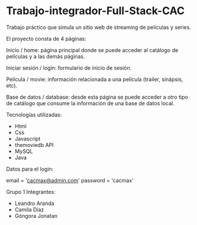 # Trabajo-integrador-Full-Stack-CAC
Trabajo práctico que simula un sitio web de streaming de películas y series. 

El proyecto consta de 4 páginas:

Inicio / home: página principal donde se puede acceder al catálogo de películas y a las demás páginas.

Iniciar sesión / login: formulario de inicio de sesión.

Película / movie: información relacionada a una película (trailer, sinápsis, etc).

Base de datos / database: desde esta página se puede acceder a otro tipo de catálogo que consume la información de una base de datos local.

Tecnologías utilizadas:
- Html
- Css
- Javascript
- themoviedb API
- MySQL
- Java

Datos para el login:

email = 'cacmax@admin.com'
password = 'cacmax'

Grupo 1
Integrantes:
- Leandro Aranda
- Camila Díaz
- Góngora Jonatan
